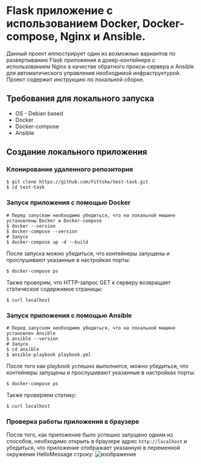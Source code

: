 # Flask приложение с использованием Docker, Docker-compose, Nginx и Ansible.
Данный проект иллюстрирует один из возможных вариантов по развертыванию Flask приложения в докер-контейнере с использованием Nginx в качестве обратного прокси-сервера и Ansible для автоматического управления необходимой инфраструктурой. Проект содержит инструкцию по локальной сборке.

## Требования для локального запуска
* OS - Debian based
* Docker
* Docker-compose
* Ansible

## Создание локального приложения

### Клонирование удаленного репозитория
```
$ git clone https://github.com/Fittske/test-task.git
$ cd test-task
```

### Запуск приложения с помощью Docker
```
# Перед запуском необходимо убедиться, что на локальной машине установлены Docker и Docker-compose
$ docker --version
$ docker-compose --version
# Запуск
$ docker-compose up -d --build
```
После запуска можно убедиться, что контейнеры запущены и прослушивают указанные в настройках порты:
```
$ docker-compose ps
```
Также проверим, что HTTP-запрос GET к серверу возвращает статическое содержимое страницы:
```
$ curl localhost
```

### Запуск приложения с помощью Ansible
```
# Перед запуском необходимо убедиться, что на локальной машине установлен Ansible
$ ansible --version
# Запуск
$ cd ansible
$ ansible-playbook playbook.yml
```
После того как playbook успешно выполнится, можно убедиться, что контейнеры запущены и прослушивают указанные в настройках порты:
```
$ docker-compose ps
```
Также проверяем статику:
```
$ curl localhost
```
### Проверка работы приложения в браузере
После того, как приложение было успешно запущено одним из способов, необходимо открыть в браузере адрес `http://localhost` и убедиться, что приложение отображает указанную в переменной окружения HelloMessage строку:
![изображение](https://github.com/Fittske/test-task/assets/25999310/d59fd8e3-975d-4340-874a-328942cea8ad)
